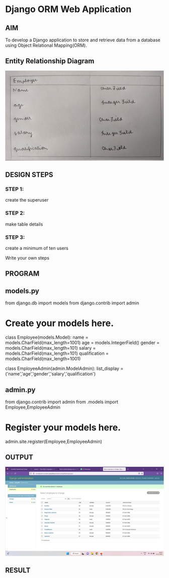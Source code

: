 # Django ORM Web Application

## AIM
To develop a Django application to store and retrieve data from a database using Object Relational Mapping(ORM).

## Entity Relationship Diagram
![](Table.png)

## DESIGN STEPS

### STEP 1: 
create the superuser 

### STEP 2:
make table details

### STEP 3:
create a minimum of ten users

Write your own steps

## PROGRAM
## models.py
from django.db import models
from django.contrib import admin
# Create your models here.
class Employee(models.Model):
    name = models.CharField(max_length=1001)
    age = models.IntegerField()
    gender = models.CharField(max_length=101)
    salary = models.CharField(max_length=101)
    qualification = models.CharField(max_length=1001)

class EmployeeAdmin(admin.ModelAdmin):
    list_display = ('name','age','gender','salary','qualification')
## admin.py
from django.contrib import admin
from .models import Employee,EmployeeAdmin
# Register your models here.

admin.site.register(Employee,EmployeeAdmin)
## OUTPUT
![](django.png)
## RESULT

